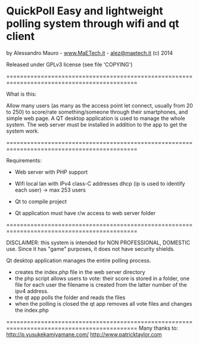 QuickPoll
Easy and lightweight polling system through wifi and qt client
============================================================================================

by Alessandro Mauro - www.MaETech.it - alez@maetech.it (c) 2014

Released under GPLv3 license (see file 'COPYING')

============================================================================================

What is this:

Allow many users (as many as the access point let connect, usually from 20 to 250) 
to score/rate something/someone through their smartphones, and simple web page.
A QT desktop application is used to manage the whole system.
The web server must be installed in addition to the app to get the system work.

============================================================================================

Requirements:

- Web server with PHP support

- Wifi local lan with IPv4 class-C addresses dhcp (ip is used to identify each user) -> max 253 users

- Qt to compile project

- Qt application must have r/w access to web server folder

============================================================================================

DISCLAIMER: this system is intended for NON PROFESSIONAL, DOMESTIC use.
Since it has "game" purposes, it does not have security shields.

Qt desktop application manages the entire polling process.
- creates the index.php file in the web server directory
- the php script allows users to vote: their score is stored in a folder, one file for each user
   the filename is created from the latter number of the ipv4 address.
- the qt app polls the folder and reads the files
- when the polling is closed the qt app removes all vote files and changes the index.php

============================================================================================
Many thanks to:
http://p.yusukekamiyamane.com/
http://www.patricktaylor.com
